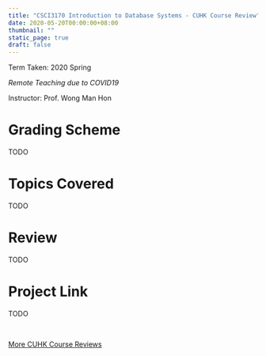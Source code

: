 ```yaml
---
title: "CSCI3170 Introduction to Database Systems - CUHK Course Review"
date: 2020-05-20T00:00:00+08:00
thumbnail: ""
static_page: true
draft: false
---
```


Term Taken: 2020 Spring

*Remote Teaching due to COVID19*

Instructor: Prof. Wong Man Hon

# Grading Scheme
TODO

# Topics Covered
TODO

# Review
TODO

# Project Link
TODO

<br />

[More CUHK Course Reviews](/course-review)